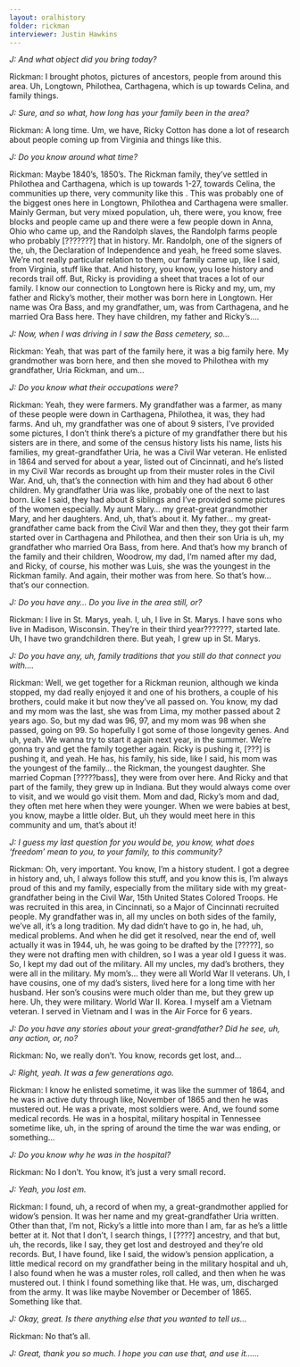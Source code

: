 ```yaml
---
layout: oralhistory
folder: rickman
interviewer: Justin Hawkins
---
```


*J: And what object did you bring today?*

Rickman: I brought photos, pictures of ancestors, people from around this area. Uh, Longtown,
Philothea, Carthagena, which is up towards Celina, and family things.

*J: Sure, and so what, how long has your family been in the area?*

Rickman: A long time. Um, we have, Ricky Cotton has done a lot of research about people
coming up from Virginia and things like this.

*J: Do you know around what time?*

Rickman: Maybe 1840’s, 1850’s. The Rickman family, they’ve settled in Philothea and
Carthagena, which is up towards 1-27, towards Celina, the communities up there, very
community like this . This was probably one of the biggest ones here in Longtown, Philothea and
Carthagena were smaller. Mainly German, but very mixed population, uh, there were, you know,
free blocks and people came up and there were a few people down in Anna, Ohio who came up,
and the Randolph slaves, the Randolph farms people who probably [???????] that in history. Mr.
Randolph, one of the signers of the, uh, the Declaration of Independence and yeah, he freed some
slaves. We’re not really particular relation to them, our family came up, like I said, from
Virginia, stuff like that. And history, you know, you lose history and records trail off. But, Ricky
is providing a sheet that traces a lot of our family. I know our connection to Longtown here is
Ricky and my, um, my father and Ricky’s mother, their mother was born here in Longtown. Her
name was Ora Bass, and my grandfather, um, was from Carthagena, and he married Ora Bass
here. They have children, my father and Ricky’s….

*J: Now, when I was driving in I saw the Bass cemetery, so…*

Rickman: Yeah, that was part of the family here, it was a big family here. My grandmother was
born here, and then she moved to Philothea with my grandfather, Uria Rickman, and um…

*J: Do you know what their occupations were?*

Rickman: Yeah, they were farmers. My grandfather was a farmer, as many of these people
were down in Carthagena, Philothea, it was, they had farms. And uh, my grandfather was one of
about 9 sisters, I’ve provided some pictures, I don’t think there’s a picture of my grandfather
there but his sisters are in there, and some of the census history lists his name, lists his families,
my great-grandfather Uria, he was a Civil War veteran. He enlisted in 1864 and served for about
a year, listed out of Cincinnati, and he’s listed in my Civil War records as brought up from their
muster roles in the Civil War. And, uh, that’s the connection with him and they had about 6 other
children. My grandfather Uria was like, probably one of the next to last born. Like I said, they
had about 8 siblings and I’ve provided some pictures of the women especially. My aunt Mary…
my great-great grandmother Mary, and her daughters. And, uh, that’s about it. My father… my
great-grandfather came back from the Civil War and then they, they got their farm started over in
Carthagena and Philothea, and then their son Uria is uh, my grandfather who married Ora Bass,
from here. And that’s how my branch of the family and their children, Woodrow, my dad, I’m
named after my dad, and Ricky, of course, his mother was Luis, she was the youngest in the
Rickman family. And again, their mother was from here. So that’s how… that’s our connection.

*J: Do you have any… Do you live in the area still, or?*

Rickman: I live in St. Marys, yeah. I, uh, I live in St. Marys. I have sons who live in Madison,
Wisconsin. They’re in their third year???????, started late. Uh, I have two grandchildren there.
But yeah, I grew up in St. Marys.

*J: Do you have any, uh, family traditions that you still do that connect you with….*

Rickman: Well, we get together for a Rickman reunion, although we kinda stopped, my dad
really enjoyed it and one of his brothers, a couple of his brothers, could make it but now they’ve
all passed on. You know, my dad and my mom was the last, she was from Lima, my mother
passed about 2 years ago. So, but my dad was 96, 97, and my mom was 98 when she passed,
going on 99. So hopefully I got some of those longevity genes. And uh, yeah. We wanna try to
start it again next year, in the summer. We’re gonna try and get the family together again. Ricky
is pushing it, [???] is pushing it, and yeah. He has, his family, his side, like I said, his mom was
the youngest of the family… the Rickman, the youngest daughter. She married Copman
[?????bass], they were from over here. And Ricky and that part of the family, they grew up in
Indiana. But they would always come over to visit, and we would go visit them. Mom and dad,
Ricky’s mom and dad, they often met here when they were younger. When we were babies at
best, you know, maybe a little older. But, uh they would meet here in this community and um,
that’s about it!

*J: I guess my last question for you would be, you know, what does ‘freedom’ mean to
you, to your family, to this community?*

Rickman: Oh, very important. You know, I’m a history student. I got a degree in history and,
uh, I always follow this stuff, and you know this is, I’m always proud of this and my family,
especially from the military side with my great-grandfather being in the Civil War, 15th United
States Colored Troops. He was recruited in this area, in Cincinnati, so a Major of Cincinnati
recruited people. My grandfather was in, all my uncles on both sides of the family, we’ve all, it’s
a long tradition. My dad didn’t have to go in, he had, uh, medical problems. And when he did get
it resolved, near the end of, well actually it was in 1944, uh, he was going to be drafted by the
[?????], so they were not drafting men with children, so I was a year old I guess it was. So, I kept
my dad out of the military. All my uncles, my dad’s brothers, they were all in the military. My
mom’s… they were all World War II veterans. Uh, I have cousins, one of my dad’s sisters, lived
here for a long time with her husband. Her son’s cousins were much older than me, but they
grew up here. Uh, they were military. World War II. Korea. I myself am a Vietnam veteran. I
served in Vietnam and I was in the Air Force for 6 years.

*J: Do you have any stories about your great-grandfather? Did he see, uh, any action,
or, no?*

Rickman: No, we really don’t. You know, records get lost, and…

*J: Right, yeah. It was a few generations ago.*

Rickman: I know he enlisted sometime, it was like the summer of 1864, and he was in active
duty through like, November of 1865 and then he was mustered out. He was a private, most
soldiers were. And, we found some medical records. He was in a hospital, military hospital in
Tennessee sometime like, uh, in the spring of around the time the war was ending, or
something…

*J: Do you know why he was in the hospital?*

Rickman: No I don’t. You know, it’s just a very small record.

*J: Yeah, you lost em.*

Rickman: I found, uh, a record of when my, a great-grandmother applied for widow’s pension.
It was her name and my great-grandfather Uria written. Other than that, I’m not, Ricky’s a little
into more than I am, far as he’s a little better at it. Not that I don’t, I search things, I [????]
ancestry, and that but, uh, the records, like I say, they get lost and destroyed and they’re old
records. But, I have found, like I said, the widow’s pension application, a little medical record on
my grandfather being in the military hospital and uh, I also found when he was a muster roles,
roll called, and then when he was mustered out. I think I found something like that. He was, um,
discharged from the army. It was like maybe November or December of 1865. Something like
that.

*J: Okay, great. Is there anything else that you wanted to tell us…*

Rickman: No that’s all.

*J: Great, thank you so much. I hope you can use that, and use it…...*   
